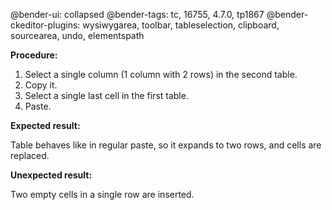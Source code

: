 @bender-ui: collapsed
@bender-tags: tc, 16755, 4.7.0, tp1867
@bender-ckeditor-plugins: wysiwygarea, toolbar, tableselection, clipboard, sourcearea, undo, elementspath

**Procedure:**

1. Select a single column (1 column with 2 rows) in the second table.
2. Copy it.
3. Select a single last cell in the first table.
4. Paste.

**Expected result:**

Table behaves like in regular paste, so it expands to two rows, and cells are replaced.

**Unexpected result:**

Two empty cells in a single row are inserted.
